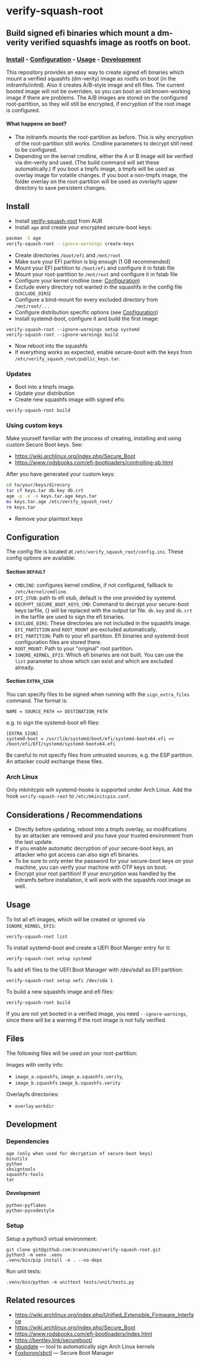 # verify-squash-root
## Build signed efi binaries which mount a dm-verity verified squashfs image as rootfs on boot.

### [Install](#install) - [Configuration](#configuration) - [Usage](#usage) - [Development](#development)

This repository provides an easy way to create signed efi binaries which mount a
verified squashfs (dm-verity) image as rootfs on boot (in the initramfs/initrd).
Also it creates A/B-style image and efi files. The current booted image will not
be overriden, so you can boot an old known-working image if there are problems.
The A/B images are stored on the configured root-partition, so they will still
be encrypted, if encryption of the root image is configured.

#### What happens on boot?

 - The initramfs mounts the root-partition as before.
   This is why encryption of the root-partition still works.
   Cmdline parameters to decrypt still need to be configured.
 - Depending on the kernel cmdline, either the A or B image will be verified
   via dm-verity and used. (The build command will set these automatically.)
   If you boot a tmpfs image, a tmpfs will be used as overlay image for
   volatile changes.
   If you boot a non-tmpfs image, the folder overlay on the root-partition
   will be used as overlayfs upper directory to save persistent changes.

## Install

 - Install [verify-squash-root](https://aur.archlinux.org/packages/verify-squash-root/) from AUR
 - Install `age` and create your encrypted secure-boot keys:
```bash
pacman -S age
verify-squash-root --ignore-warnings create-keys
```
 - Create directories `/boot/efi` and `/mnt/root`
 - Make sure your EFI parition is big enough (1 GB recommended)
 - Mount your EFI partition to `/boot/efi` and configure it in fstab file
 - Mount your root-partition to `/mnt/root` and configure it in fstab file
 - Configure your kernel cmdline  (see: [Configuration](#configuration))
 - Exclude every directory not wanted in the squashfs in the config file (`EXCLUDE_DIRS`)
 - Configure a bind-mount for every excluded directory from `/mnt/root/...`
 - Configure distribution specific options (see [Configuration](#configuration))
 - Install systemd-boot, configure it and build the first image:
```
verify-squash-root --ignore-warnings setup systemd
verify-squash-root --ignore-warnings build
```
 - Now reboot into the squashfs
 - If everything works as expected, enable secure-boot with the keys
   from `/etc/verify_squash_root/public_keys.tar`.

### Updates

 - Boot into a tmpfs image.
 - Update your distribution
 - Create new squashfs image with signed efis:
```
verify-squash-root build
```

### Using custom keys

Make yourself familiar with the process of creating, installing and using
custom Secure Boot keys. See:
 - https://wiki.archlinux.org/index.php/Secure_Boot
 - https://www.rodsbooks.com/efi-bootloaders/controlling-sb.html

After you have generated your custom keys:
```bash
cd to/your/keys/direcory
tar cf keys.tar db.key db.crt
age -p -e -o keys.tar.age keys.tar
mv keys.tar.age /etc/verify_squash_root/
rm keys.tar
```
 - Remove your plaintext keys

## Configuration

The config file is located at `/etc/verify_squash_root/config.ini`.
These config options are available:

#### Section `DEFAULT`

- `CMDLINE`: configures kernel cmdline, if not configured,
fallback to `/etc/kernel/cmdline`.
- `EFI_STUB`: path to efi stub, default is the one provided by systemd.
- `DECRYPT_SECURE_BOOT_KEYS_CMD`: Command to decrypt your secure-boot keys
tarfile, {} will be replaced with the output tar file. `db.key` and `db.crt`
in the tarfile are used to sign the efi binaries.
- `EXCLUDE_DIRS`: These directories are not included in the squashfs image.
`EFI_PARTITION` and `ROOT_MOUNT` are excluded automatically.
- `EFI_PARTITION`: Path to your efi partition. Efi binaries and systemd-boot
configuration files are stored there.
- `ROOT_MOUNT`: Path to your "original" root partition.
- `IGNORE_KERNEL_EFIS`: Which efi binaries are not built. You can use the
`list` parameter to show which can exist and which are excluded already.

#### Section `EXTRA_SIGN`

You can specify files to be signed when running with the `sign_extra_files`
command. The format is:
```
NAME = SOURCE_PATH => DESTINATION_PATH
```
e.g. to sign the systemd-boot efi files:
```
[EXTRA_SIGN]
systemd-boot = /usr/lib/systemd/boot/efi/systemd-bootx64.efi => /boot/efi/EFI/systemd/systemd-bootx64.efi
```

Be careful to not specify files from untrusted sources, e.g. the ESP
partition. An attacker could exchange these files.

### Arch Linux

Only mkinitcpio wih systemd-hooks is supported under Arch Linux.
Add the hook `verify-squash-root` to `/etc/mkinitcpio.conf`.

## Considerations / Recommendations

 - Directly before updating, reboot into a tmpfs overlay, so modifications by
an attacker are removed and you have your trusted environment from the last
update.
 - If you enable automatic decryption of your secure-boot keys, an
attacker who got access can also sign efi binaries.
 - To be sure to only enter the password for your secure-boot keys
on your machine, you can verify your machine with OTP keys on boot.
 - Encrypt your root partition! If your encryption was handled by the
initramfs before installation, it will work with the squashfs root
image as well.

## Usage

To list all efi images, which will be created or ignored via
`IGNORE_KERNEL_EFIS`:
```
verify-squash-root list
```

To install systemd-boot and create a UEFI Boot Manger entry for it:
```
verify-squash-root setup systemd
```

To add efi files to the UEFI Boot Manager with /dev/sda1 as EFI partition:
```
verify-squash-root setup uefi /dev/sda 1
```

To build a new squashfs image and efi files:
```
verify-squash-root build
```

If you are not yet booted in a verified image, you need `--ignore-warnings`,
since there will be a warning if the root image is not fully verified.

## Files

The following files will be used on your root-partition:

Images with verity info:

- `image_a.squashfs`, `image_a.squashfs.verity`,
- `image_b.squashfs` `image_b.squashfs.verity`

Overlayfs directories:

- `overlay` `workdir`

## Development

### Dependencies

```
age (only when used for decryption of secure-boot keys)
binutils
python
sbsigntools
squashfs-tools
tar
```

#### Development

```
python-pyflakes
python-pycodestyle
```

### Setup

Setup a python3 virtual environment:

```shell
git clone git@github.com:brandsimon/verify-squash-root.git
python3 -m venv .venv
.venv/bin/pip install -e . --no-deps
```

Run unit tests:

```shell
.venv/bin/python -m unittest tests/unit/tests.py
```

## Related resources

* https://wiki.archlinux.org/index.php/Unified_Extensible_Firmware_Interface
* https://wiki.archlinux.org/index.php/Secure_Boot
* https://www.rodsbooks.com/efi-bootloaders/index.html
* https://bentley.link/secureboot/
* [sbupdate](https://github.com/andreyv/sbupdate) — tool to automatically sign
Arch Linux kernels
* [Foxboron/sbctl](https://github.com/Foxboron/sbctl) — Secure Boot Manager
